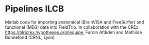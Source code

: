 # Pipelines ILCB
Matlab code for importing anatomical (BrainVISA and FreeSurfer) and functional (MEG) data into FieldTrip.
In collaboration with the CREx https://blricrex.hypotheses.org/lequipe, Fardin Afdideh and Mathilde Bonnefond (CRNL, Lyon)

